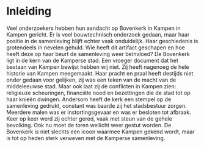 # Inleiding

Veel onderzoekers hebben hun aandacht op Bovenkerk in Kampen in Kampen gericht. Er is veel bouwtechnisch onderzoek gedaan, maar haar positie in de samenleving blijft echter vaak onduidelijk. Haar geschiedenis is grotendeels in nevelen gehuld. Wie heeft dit artifact geschapen en hoe heeft deze op haar beurt de samenleving weer beïnvloed? De Bovenkerk ligt in de kern van de Kamperse stad. Een vroeger document dat het bestaan van Kampen bewijst hebben wij niet. Zij heeft nagenoeg de hele historie van Kampen meegemaakt. Haar pracht en praal heeft destijds niet onder gedaan voor gelijken, zij was een teken van de macht van de middeleeuwse stad. Maar ook laat zij de conflicten in Kampen zien: religieuze scheuringen, financiële nood en bezettingen die de stad tot op haar knieën dwingen. Andersom heeft de kerk een stempel op de samenleving gedrukt, constant was baarde zij het stadsbestuur zorgen. Meerdere malen was er instortingsgevaar en was er besloten tot afbraak. Keer op keer werd zij echter gered, vaak met steun van de gehele bevolking. Ook nu moet de toren wellicht weer gestut worden. De Bovenkerk is niet slechts een icoon waarmee Kampen gekend wordt, maar is tot op heden sterk verweven met de Kamperse samenleving.




